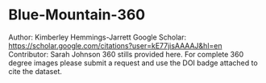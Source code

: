 # Blue-Mountain-360
Author: Kimberley Hemmings-Jarrett
Google Scholar: https://scholar.google.com/citations?user=kE77jisAAAAJ&hl=en
Contributor: Sarah Johnson
360 stills provided here. For complete 360  degree images please submit a request and use the DOI badge attached to cite the dataset.
